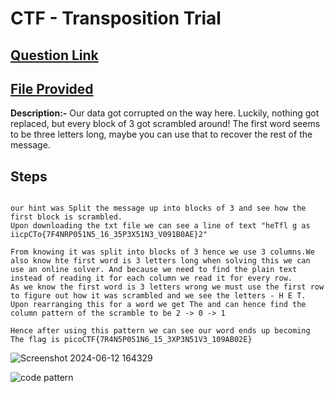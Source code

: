 # CTF - Transposition Trial

## [Question Link](https://play.picoctf.org/practice/challenge/312?page=1&search=transposition%20Trial)
## [File Provided](https://artifacts.picoctf.net/c/192/message.txtt)

**Description:-**  Our data got corrupted on the way here. Luckily, nothing got replaced, but every block of 3 got scrambled around! The first word seems to be three letters long, maybe you can use that to recover the rest of the message. <br>

## Steps 


```

our hint was Split the message up into blocks of 3 and see how the first block is scrambled.
Upon downloading the txt file we can see a line of text "heTfl g as iicpCTo{7F4NRP051N5_16_35P3X51N3_V091B0AE}2"
 
From knowing it was split into blocks of 3 hence we use 3 columns.We also know hte first word is 3 letters long when solving this we can use an online solver. And because we need to find the plain text instead of reading it for each column we read it for every row.
As we know the first word is 3 letters wrong we must use the first row to figure out how it was scrambled and we see the letters - H E T. Upon rearranging this for a word we get The and can hence find the column pattern of the scramble to be 2 -> 0 -> 1

Hence after using this pattern we can see our word ends up becoming The flag is picoCTF{7R4N5P051N6_15_3XP3N51V3_109AB02E}

```

![Screenshot 2024-06-12 164329](https://github.com/hadakoi/MIST/assets/148073897/f5eb11d8-bd36-43d7-aac4-e3b5c2eb0082)



![code pattern](https://github.com/hadakoi/MIST/assets/148073897/64d5368c-b84e-4b94-bc5e-35d4fcb462e1)
